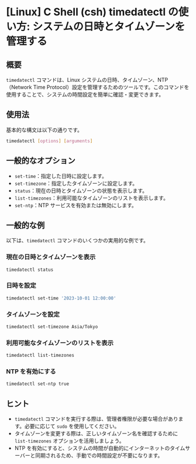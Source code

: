 # [Linux] C Shell (csh) timedatectl の使い方: システムの日時とタイムゾーンを管理する

## 概要
`timedatectl` コマンドは、Linux システムの日時、タイムゾーン、NTP（Network Time Protocol）設定を管理するためのツールです。このコマンドを使用することで、システムの時間設定を簡単に確認・変更できます。

## 使用法
基本的な構文は以下の通りです。

```bash
timedatectl [options] [arguments]
```

## 一般的なオプション
- `set-time`：指定した日時に設定します。
- `set-timezone`：指定したタイムゾーンに設定します。
- `status`：現在の日時とタイムゾーンの状態を表示します。
- `list-timezones`：利用可能なタイムゾーンのリストを表示します。
- `set-ntp`：NTP サービスを有効または無効にします。

## 一般的な例
以下は、`timedatectl` コマンドのいくつかの実用的な例です。

### 現在の日時とタイムゾーンを表示
```bash
timedatectl status
```

### 日時を設定
```bash
timedatectl set-time '2023-10-01 12:00:00'
```

### タイムゾーンを設定
```bash
timedatectl set-timezone Asia/Tokyo
```

### 利用可能なタイムゾーンのリストを表示
```bash
timedatectl list-timezones
```

### NTP を有効にする
```bash
timedatectl set-ntp true
```

## ヒント
- `timedatectl` コマンドを実行する際は、管理者権限が必要な場合があります。必要に応じて `sudo` を使用してください。
- タイムゾーンを変更する際は、正しいタイムゾーン名を確認するために `list-timezones` オプションを活用しましょう。
- NTP を有効にすると、システムの時間が自動的にインターネットのタイムサーバーと同期されるため、手動での時間設定が不要になります。